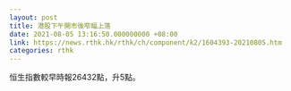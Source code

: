 ```yaml
---
layout: post
title: 港股下午開市後窄幅上落
date: 2021-08-05 13:16:50.000000000 +08:00
link: https://news.rthk.hk/rthk/ch/component/k2/1604393-20210805.htm
categories: rthk
---
```


恒生指數較早時報26432點，升5點。
